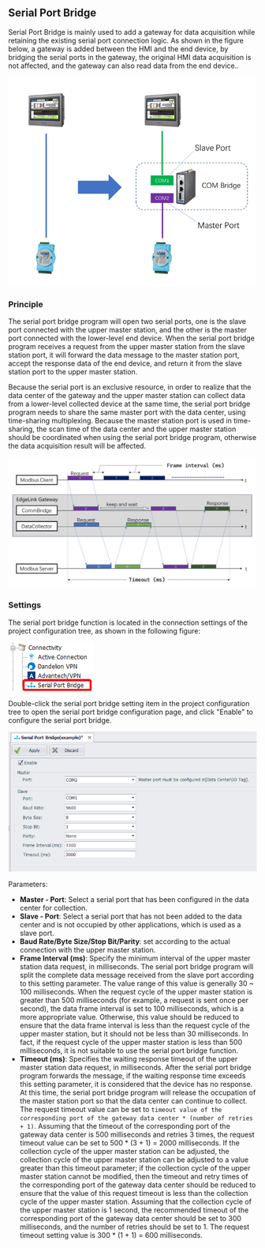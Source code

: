 ## Serial Port Bridge

Serial Port Bridge is mainly used to add a gateway for data acquisition while retaining the existing serial port connection logic. As shown in the figure below, a gateway is added between the HMI and the end device, by bridging the serial ports in the gateway, the original HMI data acquisition is not affected, and the gateway can also read data from the end device..

![](ComBridge_0.png)

### Principle

The serial port bridge program will open two serial ports, one is the slave port connected with the upper master station, and the other is the master port connected with the lower-level end device. When the serial port bridge program receives a request from the upper master station from the slave station port, it will forward the data message to the master station port, accept the response data of the end device, and return it from the slave station port to the upper master station.

Because the serial port is an exclusive resource, in order to realize that the data center of the gateway and the upper master station can collect data from a lower-level collected device at the same time, the serial port bridge program needs to share the same master port with the data center, using time-sharing multiplexing. Because the master station port is used in time-sharing, the scan time of the data center and the upper master station should be coordinated when using the serial port bridge program, otherwise the data acquisition result will be affected.

![](ComBridge_3.png)

### Settings

The serial port bridge function is located in the connection settings of the project configuration tree, as shown in the following figure:

![](ComBridge_1.png)

Double-click the serial port bridge setting item in the project configuration tree to open the serial port bridge configuration page, and click "Enable" to configure the serial port bridge.

![](ComBridge_2.png)

Parameters:

- **Master - Port**: Select a serial port that has been configured in the data center for collection.
- **Slave - Port**: Select a serial port that has not been added to the data center and is not occupied by other applications, which is used as a slave port.
- **Baud Rate/Byte Size/Stop Bit/Parity**: set according to the actual connection with the upper master station.
- **Frame Interval (ms)**: Specify the minimum interval of the upper master station data request, in milliseconds. The serial port bridge program will split the complete data message received from the slave port according to this setting parameter. The value range of this value is generally 30 ~ 100 milliseconds. When the request cycle of the upper master station is greater than 500 milliseconds (for example, a request is sent once per second), the data frame interval is set to 100 milliseconds, which is a more appropriate value. Otherwise, this value should be reduced to ensure that the data frame interval is less than the request cycle of the upper master station, but it should not be less than 30 milliseconds. In fact, if the request cycle of the upper master station is less than 500 milliseconds, it is not suitable to use the serial port bridge function.
- **Timeout (ms)**: Specifies the waiting response timeout of the upper master station data request, in milliseconds. After the serial port bridge program forwards the message, if the waiting response time exceeds this setting parameter, it is considered that the device has no response. At this time, the serial port bridge program will release the occupation of the master station port so that the data center can continue to collect. The request timeout value can be set to `timeout value of the corresponding port of the gateway data center * (number of retries + 1)`. Assuming that the timeout of the corresponding port of the gateway data center is 500 milliseconds and retries 3 times, the request timeout value can be set to 500 * (3 + 1) = 2000 milliseconds. If the collection cycle of the upper master station can be adjusted, the collection cycle of the upper master station can be adjusted to a value greater than this timeout parameter; if the collection cycle of the upper master station cannot be modified, then the timeout and retry times of the corresponding port of the gateway data center should be reduced to ensure that the value of this request timeout is less than the collection cycle of the upper master station. Assuming that the collection cycle of the upper master station is 1 second, the recommended timeout of the corresponding port of the gateway data center should be set to 300 milliseconds, and the number of retries should be set to 1. The request timeout setting value is 300 \* (1 + 1) = 600 milliseconds.
